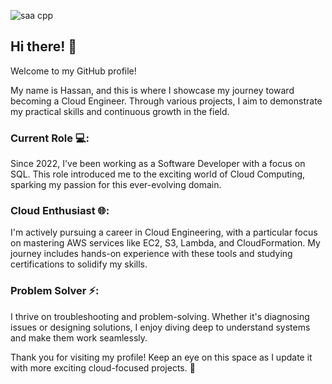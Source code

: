 
![saa cpp](https://github.com/user-attachments/assets/09425f1c-c294-4364-83c1-eb6790422d03)

## Hi there! 👋
Welcome to my GitHub profile! 

My name is Hassan, and this is where I showcase my journey toward becoming a Cloud Engineer. 
Through various projects, I aim to demonstrate my practical skills and continuous growth in the field.

### Current Role 💻: 
Since 2022, I've been working as a Software Developer with a focus on SQL.
This role introduced me to the exciting world of Cloud Computing, sparking my passion for this ever-evolving domain.

### Cloud Enthusiast 🌐:
I'm actively pursuing a career in Cloud Engineering, with a particular focus on mastering AWS services like EC2, S3, Lambda, and CloudFormation. 
My journey includes hands-on experience with these tools and studying certifications to solidify my skills.

### Problem Solver ⚡: 
I thrive on troubleshooting and problem-solving. 
Whether it's diagnosing issues or designing solutions, I enjoy diving deep to understand systems and make them work seamlessly.

Thank you for visiting my profile! 
Keep an eye on this space as I update it with more exciting cloud-focused projects. 🚀

  
